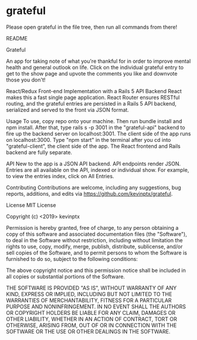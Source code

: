 # grateful

Please open grateful in the file tree, then run all commands from there!

README

Grateful

An app for taking note of what you're thankful for in order to improve mental health and general outlook on life. Click on the individual grateful entry to get to the show page and upvote the comments you like and downvote those you don't!

React/Redux Front-end Implementation with a Rails 5 API Backend
React makes this a fast single page application. React Router ensures RESTful routing, and the grateful entries are persisted in a Rails 5 API backend, serialized and served to the front via JSON format.

Usage
To use, copy repo onto your machine. Then run bundle install and npm install. After that, type rails s -p 3001 in the "grateful-api" backend to fire up the backend server on localhost:3001.
The client side of the app runs on localhost:3000. Type "npm start" in the terminal after you cd into "grateful-client", the client side of the app. The React frontend and Rails backend are fully separate. 

API
New to the app is a JSON API backend. API endpoints render JSON. Entries are all available on the API, indexed or individual show. For example, to view the entries index, click on All Entries.

Contributing
Contributions are welcome, including any suggestions, bug reports, additions, and edits via https://github.com/kevinptx/grateful. 

License
MIT License

Copyright (c) <2019> kevinptx

Permission is hereby granted, free of charge, to any person obtaining a copy of this software and associated documentation files (the "Software"), to deal in the Software without restriction, including without limitation the rights to use, copy, modify, merge, publish, distribute, sublicense, and/or sell copies of the Software, and to permit persons to whom the Software is furnished to do so, subject to the following conditions:

The above copyright notice and this permission notice shall be included in all copies or substantial portions of the Software.

THE SOFTWARE IS PROVIDED "AS IS", WITHOUT WARRANTY OF ANY KIND, EXPRESS OR IMPLIED, INCLUDING BUT NOT LIMITED TO THE WARRANTIES OF MERCHANTABILITY, FITNESS FOR A PARTICULAR PURPOSE AND NONINFRINGEMENT. IN NO EVENT SHALL THE AUTHORS OR COPYRIGHT HOLDERS BE LIABLE FOR ANY CLAIM, DAMAGES OR OTHER LIABILITY, WHETHER IN AN ACTION OF CONTRACT, TORT OR OTHERWISE, ARISING FROM, OUT OF OR IN CONNECTION WITH THE SOFTWARE OR THE USE OR OTHER DEALINGS IN THE SOFTWARE.
